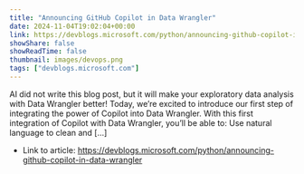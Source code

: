 ```yaml
---
title: "Announcing GitHub Copilot in Data Wrangler"
date: 2024-11-04T19:02:04+00:00
link: https://devblogs.microsoft.com/python/announcing-github-copilot-in-data-wrangler
showShare: false
showReadTime: false
thumbnail: images/devops.png
tags: ["devblogs.microsoft.com"]
---
```

AI did not write this blog post, but it will make your exploratory data analysis with Data Wrangler better! Today, we’re excited to introduce our first step of integrating the power of Copilot into Data Wrangler. With this first integration of Copilot with Data Wrangler, you’ll be able to: Use natural language to clean and […]

- Link to article: https://devblogs.microsoft.com/python/announcing-github-copilot-in-data-wrangler